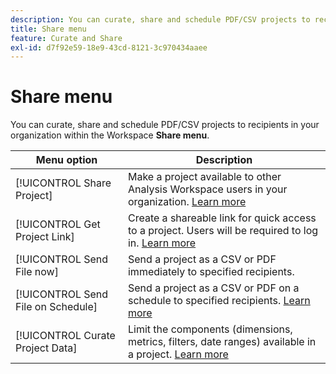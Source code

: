 ```yaml
---
description: You can curate, share and schedule PDF/CSV projects to recipients in your organization.
title: Share menu
feature: Curate and Share
exl-id: d7f92e59-18e9-43cd-8121-3c970434aaee
---
```

# Share menu

You can curate, share and schedule PDF/CSV projects to recipients in your organization within the Workspace **Share menu**.

| Menu option | Description |
| --- | --- |
| [!UICONTROL Share Project] | Make a project available to other Analysis Workspace users in your organization. [Learn more](https://experienceleague.adobe.com/docs/analytics/analyze/analysis-workspace/curate-share/share-projects.html) |
| [!UICONTROL Get Project Link] | Create a shareable  link for quick access to a project. Users will be required to log in. [Learn more](https://experienceleague.adobe.com/docs/analytics/analyze/analysis-workspace/curate-share/shareable-links.html) |
| [!UICONTROL Send File now] | Send a project as a CSV or PDF immediately to specified recipients. |
| [!UICONTROL Send File on Schedule] | Send a project as a CSV or PDF on a schedule to specified recipients. [Learn more](https://experienceleague.adobe.com/docs/analytics/analyze/analysis-workspace/curate-share/t-schedule-report.html) |
| [!UICONTROL Curate Project Data] | Limit the components (dimensions, metrics, filters, date ranges) available in a project. [Learn more](https://experienceleague.adobe.com/docs/analytics/analyze/analysis-workspace/curate-share/curate.html) |
